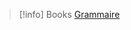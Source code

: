 >[!info] Books
> [Grammaire](https://www.lambert-lucas.com/livre/grammaire-du-sens-et-de-lexpression/)

